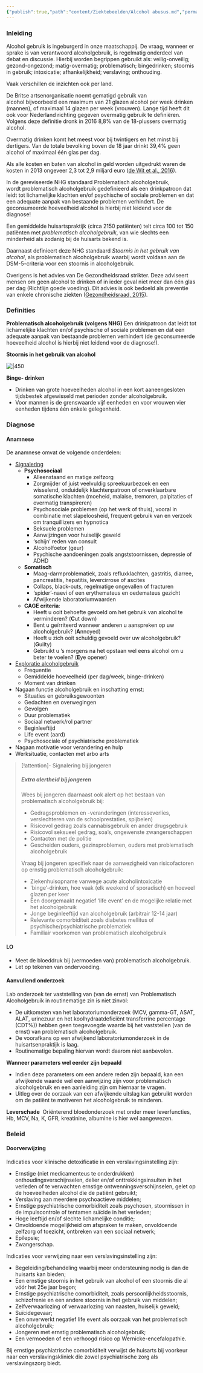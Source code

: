 ```yaml
---
{"publish":true,"path":"content/Ziektebeelden/Alcohol abusus.md","permalink":"/content/ziektebeelden/alcohol-abusus/","title":"Alcohol abusus","tags":["Ziektebeeld","Verslavingsgeneeskunde"]}
---
```





### Inleiding
Alcohol gebruik is ingeburgerd in onze maatschappij. De vraag, wanneer er sprake is van verantwoord alcoholgebruik, is regelmatig onderdeel van debat en discussie. Hierbij worden begrippen gebruikt als: veilig-onveilig; gezond-ongezond; matig-overmatig; problematisch; bingedrinken; stoornis in gebruik; intoxicatie; afhankelijkheid; verslaving; onthouding.

Vaak verschillen de inzichten ook per land.

De Britse artsenorganisatie noemt gematigd gebruik van alcohol bijvoorbeeld een maximum van 21 glazen alcohol per week drinken (mannen), of maximaal 14 glazen per week (vrouwen). Lange tijd heeft dit ook voor Nederland richting gegeven overmatig gebruik te definiëren. Volgens deze definitie dronk in 2016 8,8% van de 18-plussers overmatig alcohol.

Overmatig drinken komt het meest voor bij twintigers en het minst bij dertigers. Van de totale bevolking boven de 18 jaar drinkt 39,4% geen alcohol of maximaal één glas per dag.

Als alle kosten en baten van alcohol in geld worden uitgedrukt waren de kosten in 2013 ongeveer 2,3 tot 2,9 miljard euro ([de Wit et al., 2016](https://www.volksgezondheidenzorg.info/onderwerp/alcoholgebruik/kosten/kosten-0#9805)).

In de gereviseerde NHG standaard Problematisch alcoholgebruik, wordt problematisch alcoholgebruik gedefinieerd als een drinkpatroon dat leidt tot lichamelijke klachten en/of psychische of sociale problemen en dat een adequate aanpak van bestaande problemen verhindert. De geconsumeerde hoeveelheid alcohol is hierbij niet leidend voor de diagnose!

Een gemiddelde huisartspraktijk (circa 2150 patiënten) telt circa 100 tot 150 patiënten met _problematisch alcoholgebruik_, van wie slechts een minderheid als zodanig bij de huisarts bekend is.

Daarnaast definieert deze NHG standaard _Stoornis in het gebruik van alcohol_, als problematisch alcoholgebruik waarbij wordt voldaan aan de DSM-5-criteria voor een stoornis in alcoholgebruik.

Overigens is het advies van De Gezondheidsraad strikter. Deze adviseert mensen om geen alcohol te drinken of in ieder geval niet meer dan één glas per dag (Richtlijn goede voeding). Dit advies is ook bedoeld als preventie van enkele chronische ziekten ([Gezondheidsraad, 2015](https://www.volksgezondheidenzorg.info/onderwerp/alcoholgebruik/cijfers-context/huidige-situatie#9977)).


### Definities
**Problematisch alcoholgebruik (volgens NHG)**
Een drinkpatroon dat leidt tot lichamelijke klachten en/of psychische of sociale problemen en dat een adequate aanpak van bestaande problemen verhindert (de geconsumeerde hoeveelheid alcohol is hierbij niet leidend voor de diagnose!).

**Stoornis in het gebruik van alcohol**

![|450](https://i.imgur.com/dIleRJW.png)

**Binge- drinken**
- Drinken van grote hoeveelheden alcohol in een kort aaneengesloten tijdsbestek afgewisseld met perioden zonder alcoholgebruik. 
- Voor mannen is de grenswaarde vijf eenheden en voor vrouwen vier eenheden tijdens één enkele gelegenheid.

### Diagnose
#### Anamnese
De anamnese omvat de volgende onderdelen:

- <u>Signalering</u>
	- **Psychosociaal**
		- Alleenstaand en matige zelfzorg
		- Zorgmijder of juist veelvuldig spreekuurbezoek en een wisselend, onduidelijk klachtenpatroon of onverklaarbare somatische klachten (moeheid, malaise, tremoren, palpitaties of overmatig transpireren) 
		- Psychosociale problemen (op het werk of thuis), vooral in combinatie met slapeloosheid, frequent gebruik van en verzoek om tranquillizers en hypnotica
		- Seksuele problemen
		- Aanwijzingen voor huiselijk geweld
		- ‘schijn’ reden van consult
		- Alcoholfoetor (geur)
		- Psychische aandoeningen zoals angststoornissen, depressie of ADHD
	- **Somatisch**
		- Maag-darmproblematiek, zoals refluxklachten, gastritis, diarree, pancreatitis, hepatitis, levercirrose of ascites
		- Collaps, black-outs, regelmatige ongevallen of fracturen
		- ‘spider’-naevi of een erythemateus en oedemateus gezicht
		- Afwijkende laboratoriumwaarden
	- **CAGE criteria**:
		- Heeft u ooit behoefte gevoeld om het gebruik van alcohol te verminderen? (**C**ut down)
		- Bent u geïrriteerd wanneer anderen u aanspreken op uw alcoholgebruik? (**A**nnoyed)
		- Heeft u zich ooit schuldig gevoeld over uw alcoholgebruik? (**G**uilty)
		- Gebruikt u ’s morgens na het opstaan wel eens alcohol om u beter te voelen? (**E**ye opener)
- <u>Exploratie alcoholgebruik</u>
	- Frequentie
	- Gemiddelde hoeveelheid (per dag/week, binge-drinken)
	- Moment van drinken
- Nagaan functie alcoholgebruik en inschatting ernst:
	- Situaties en gebruiksgewoonten
	- Gedachten en overwegingen
	- Gevolgen
	- Duur problematiek
	- Sociaal netwerk/rol partner
	- Beginleeftijd
	- Life event (aard)
	- Psychosociale of psychiatrische problematiek
- Nagaan motivatie voor verandering en hulp
- Werksituatie, contacten met arbo arts

> [!attention]- Signalering bij jongeren
> ##### Extra alertheid bij jongeren
> Wees bij jongeren daarnaast ook alert op het bestaan van problematisch alcoholgebruik bij:
> - Gedragsproblemen en -veranderingen (interesseverlies, verslechteren van de schoolprestaties, spijbelen)
> - Risicovol gedrag zoals cannabisgebruik en ander drugsgebruik
> - Risicovol seksueel gedrag, soa’s, ongewenste zwangerschappen
> - Contacten met de politie
> - Gescheiden ouders, gezinsproblemen, ouders met problematisch alcoholgebruik
> 
> Vraag bij jongeren specifiek naar de aanwezigheid van risicofactoren op ernstig problematisch alcoholgebruik:
> - Ziekenhuisopname vanwege acute alcoholintoxicatie
> - 'binge’-drinken, hoe vaak (elk weekend of sporadisch) en hoeveel glazen per keer
> - Een doorgemaakt negatief ‘life event’ en de mogelijke relatie met het alcoholgebruik
> - Jonge beginleeftijd van alcoholgebruik (arbitrair 12-14 jaar)
> - Relevante comorbiditeit zoals diabetes mellitus of psychische/psychiatrische problematiek
> - Familiair voorkomen van problematisch alcoholgebruik

#### LO
- Meet de bloeddruk bij (vermoeden van) problematisch alcoholgebruik.
- Let op tekenen van ondervoeding.

#### Aanvullend onderzoek
Lab onderzoek ter vaststelling van (van de ernst) van Problematisch Alcoholgebruik in routinematige zin is niet zinvol:
- De uitkomsten van het laboratoriumonderzoek (MCV, gamma-GT, ASAT, ALAT, urinezuur en het koolhydraatdeficiënt transferrine percentage (CDT%)) hebben geen toegevoegde waarde bij het vaststellen (van de ernst) van problematisch alcoholgebruik. 
- De voorafkans op een afwijkend laboratoriumonderzoek in de huisartsenpraktijk is laag.
- Routinematige bepaling hiervan wordt daarom niet aanbevolen.

**Wanneer parameters wel eerder zijn bepaald**
- Indien deze parameters om een andere reden zijn bepaald, kan een afwijkende waarde wel een aanwijzing zijn voor problematisch alcoholgebruik en een aanleiding zijn om hiernaar te vragen.
- Uitleg over de oorzaak van een afwijkende uitslag kan gebruikt worden om de patiënt te motiveren het alcoholgebruik te minderen.

**Leverschade**
 Oriënterend bloedonderzoek met onder meer leverfuncties, Hb, MCV, Na, K, GFR, kreatinine, albumine is hier wel aangewezen.




### Beleid
#### Doorverwijzing
Indicaties voor klinische detoxificatie in een verslavingsinstelling zijn:

- Ernstige (niet medicamenteus te onderdrukken) onthoudingsverschijnselen, delier en/of onttrekkingsinsulten in het verleden of te verwachten ernstige ontwenningsverschijnselen, gelet op de hoeveelheden alcohol die de patiënt gebruikt;
- Verslaving aan meerdere psychoactieve middelen;
- Ernstige psychiatrische comorbiditeit zoals psychosen, stoornissen in de impulscontrole of tentamen suïcide in het verleden;
- Hoge leeftijd en/of slechte lichamelijke conditie;
- Onvoldoende mogelijkheid om afspraken te maken, onvoldoende zelfzorg of toezicht, ontbreken van een sociaal netwerk;
- Epilepsie;
- Zwangerschap.


  

Indicaties voor verwijzing naar een verslavingsinstelling zijn:

- Begeleiding/behandeling waarbij meer ondersteuning nodig is dan de huisarts kan bieden;
- Een ernstige stoornis in het gebruik van alcohol of een stoornis die al vóór het 25e jaar begon;
- Ernstige psychiatrische comorbiditeit, zoals persoonlijkheidsstoornis, schizofrenie en een andere stoornis in het gebruik van middelen;
- Zelfverwaarlozing of verwaarlozing van naasten, huiselijk geweld;
- Suïcidegevaar;
- Een onverwerkt negatief life event als oorzaak van het problematisch alcoholgebruik;
- Jongeren met ernstig problematisch alcoholgebruik;
- Een vermoeden of een verhoogd risico op Wernicke-encefalopathie.

Bij ernstige psychiatrische comorbiditeit verwijst de huisarts bij voorkeur naar een verslavingskliniek die zowel psychiatrische zorg als verslavingszorg biedt.